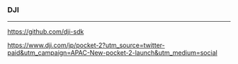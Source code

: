 ### DJI
---
https://github.com/dji-sdk

https://www.dji.com/jp/pocket-2?utm_source=twitter-paid&utm_campaign=APAC-New-pocket-2-launch&utm_medium=social

```
```

```
```

```
```


